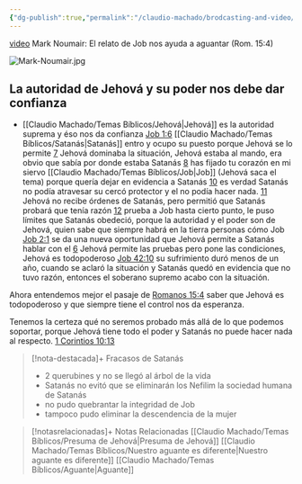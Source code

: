 ```yaml
---
{"dg-publish":true,"permalink":"/claudio-machado/brodcasting-and-video/el-aguante-de-job/","title":"El aguante de Job","tags":["Job","poder","Jehová","brodcasting"]}
---
```


[video](https://www.jw.org/finder?srcid=jwlshare&wtlocale=S&lank=pub-jwbvod25_12_VIDEO)
Mark Noumair: El relato de Job nos ayuda a aguantar (Rom. 15:4)

![Mark-Noumair.jpg](/img/user/03%20-%20Jard%C3%ADn%20digital/03%20-%2005%20-%20Imagen/AC%20im%C3%A1genes%20subidas/Mark-Noumair.jpg)

## La autoridad de Jehová y su poder nos debe dar confianza 

- [[Claudio Machado/Temas Bíblicos/Jehová\|Jehová]] es la autoridad suprema y éso nos da confianza [Job 1:6](https://wol.jw.org/es/wol/b/r4/lp-s/nwtsty/18/1#v=18:1:6) [[Claudio Machado/Temas Bíblicos/Satanás\|Satanás]] entro y ocupo su puesto porque Jehová se lo permite [7](https://wol.jw.org/es/wol/b/r4/lp-s/nwtsty/18/1#v=18:1:7) Jehová dominaba la situación, Jehová estaba al mando, era obvio que sabía por donde estaba Satanás [8](https://wol.jw.org/es/wol/b/r4/lp-s/nwtsty/18/1#v=18:1:8) has fijado tu corazón en mi siervo [[Claudio Machado/Temas Bíblicos/Job\|Job]] (Jehová saca el tema) porque quería dejar en evidencia a Satanás [10](https://wol.jw.org/es/wol/l/r4/lp-s?q=job+1%3A10) es verdad Satanás no podía atravesar su cercó protector y el no podía hacer nada. [11](https://wol.jw.org/es/wol/b/r4/lp-s/nwtsty/18/1#v=18:1:11) Jehová no recibe órdenes de Satanás, pero permitió que Satanás probará que tenía razón [12](https://wol.jw.org/es/wol/b/r4/lp-s/nwtsty/18/1#v=18:1:12) prueba a Job hasta cierto punto, le puso límites que Satanás obedeció, porque la autoridad y el poder son de Jehová, quien sabe que siempre habrá en la tierra personas cómo Job [Job 2:1](https://wol.jw.org/es/wol/b/r4/lp-s/nwtsty/18/1#v=18:1:12) se da una nueva oportunidad que Jehová permite a Satanás hablar con el [6](https://wol.jw.org/es/wol/b/r4/lp-s/nwtsty/18/2#v=18:2:6) Jehová permite las pruebas pero pone las condiciones, Jehová es todopoderoso [Job 42:10](https://wol.jw.org/es/wol/b/r4/lp-s/nwtsty/18/42#v=18:42:10) su sufrimiento duró menos de un año, cuando se aclaró la situación y Satanás quedó en evidencia que no tuvo razón, entonces el soberano supremo acabo con la situación.

Ahora entendemos mejor el pasaje de [Romanos 15:4](https://wol.jw.org/es/wol/b/r4/lp-s/nwtsty/45/15#v=45:15:4) saber que Jehová es todopoderoso y que siempre tiene el control nos da esperanza. 

Tenemos la certeza qué no seremos probado más allá de lo que podemos soportar, porque Jehová tiene todo el poder y Satanás no puede hacer nada al respecto. [1 Corintios 10:13](https://wol.jw.org/es/wol/bc/r4/lp-s/2005408/10/0)

> [!nota-destacada]+ Fracasos de Satanás 
> - 2 querubines y no se llegó al árbol de la vida 
> - Satanás no evitó que se eliminarán los Nefilim la sociedad humana de Satanás 
> - no pudo quebrantar la integridad de Job
> - tampoco pudo eliminar la descendencia de la mujer 


> [!notasrelacionadas]+ Notas Relacionadas
> [[Claudio Machado/Temas Bíblicos/Presuma de Jehová\|Presuma de Jehová]]
> [[Claudio Machado/Temas Bíblicos/Nuestro aguante es diferente\|Nuestro aguante es diferente]]
> [[Claudio Machado/Temas Bíblicos/Aguante\|Aguante]]


